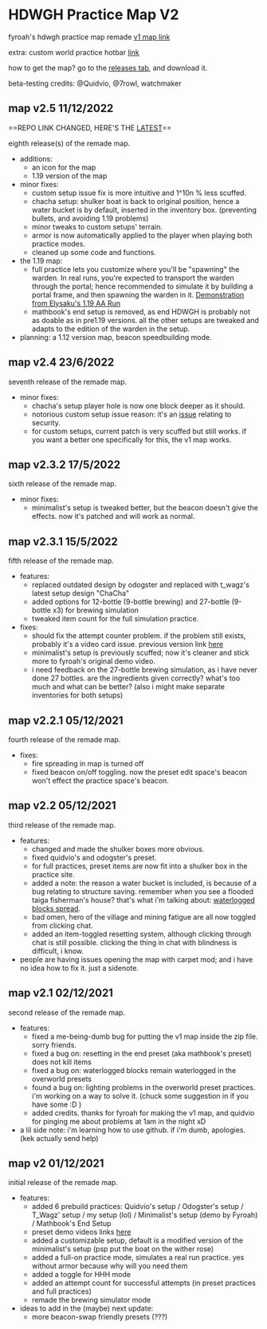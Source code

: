 # HDWGH Practice Map V2
fyroah's hdwgh practice map remade [v1 map link](https://www.mediafire.com/file/r94d6zxspfi5fpm/HDWGH_Practice.zip/file)

extra: custom world practice hotbar [link](https://cdn.discordapp.com/attachments/835898104543707206/961455309874933830/hotbar.nbt)

how to get the map? go to the [releases tab](https://github.com/acewhite1010/hdwgh-practice-v2-1.16.1/releases), and download it.

beta-testing credits: @Quidvio, @7rowl, watchmaker

## map v2.5 11/12/2022
  ==REPO LINK CHANGED, HERE'S THE [LATEST](https://github.com/acewhite1010/hdwgh-practice-v2)==
  
  eighth release(s) of the remade map.
  - additions:
    - an icon for the map
    - 1.19 version of the map
  - minor fixes:
    - custom setup issue fix is more intuitive and 1^10n % less scuffed.
    - chacha setup: shulker boat is back to original position, hence a water bucket is by default, inserted in the inventory box. (preventing bullets, and avoiding 1.19 problems)
    - minor tweaks to custom setups' terrain.
    - armor is now automatically applied to the player when playing both practice modes.
    - cleaned up some code and functions.
  - the 1.19 map:
    - full practice lets you customize where you'll be "spawning" the warden. In real runs, you're expected to transport the warden through the portal; hence recommended to simulate it by building a portal frame, and then spawning the warden in it. [Demonstration from Elysaku's 1.19 AA Run](https://www.twitch.tv/videos/1520805535/?t=06h11m30s)
    - mathbook's end setup is removed, as end HDWGH is probably not as doable as in pre1.19 versions. all the other setups are tweaked and adapts to the edition of the warden in the setup.
- planning: a 1.12 version map, beacon speedbuilding mode.

## map v2.4 23/6/2022
  seventh release of the remade map.
  - minor fixes:
    - chacha's setup player hole is now one block deeper as it should.
    - notorious custom setup issue reason: it's an [issue](https://bugs.mojang.com/browse/MC-105595) relating to security.
    - for custom setups, current patch is very scuffed but still works. if you want a better one specifically for this, the v1 map works.

## map v2.3.2 17/5/2022
  sixth release of the remade map.
  - minor fixes:
    - minimalist's setup is tweaked better, but the beacon doesn't give the effects. now it's patched and will work as normal.

## map v2.3.1 15/5/2022
  fifth release of the remade map.
  - features:
    - replaced outdated design by odogster and replaced with t_wagz's latest setup design "ChaCha"
    - added options for 12-bottle (9-bottle brewing) and 27-bottle (9-bottle x3) for brewing simulation
    - tweaked item count for the full simulation practice.
  - fixes:
    - should fix the attempt counter problem. if the problem still exists, probably it's a video card issue. previous version link [here](https://workupload.com/file/dddkBMS92C6)
    - minimalist's setup is previously scuffed; now it's cleaner and stick more to fyroah's original demo video.
    - i need feedback on the 27-bottle brewing simulation, as i have never done 27 bottles. are the ingredients given correctly? what's too much and what can be better? (also i might make separate inventories for both setups)

## map v2.2.1 05/12/2021
  fourth release of the remade map.
  - fixes:
    - fire spreading in map is turned off
    - fixed beacon on/off toggling. now the preset edit space's beacon won't effect the practice space's beacon.

## map v2.2 05/12/2021
  third release of the remade map.
  - features:
    - changed and made the shulker boxes more obvious.
    - fixed quidvio's and odogster's preset.
    - for full practices, preset items are now fit into a shulker box in the practice site.
    - added a note: the reason a water bucket is included, is because of a bug relating to structure saving. remember when you see a flooded taiga fisherman's house? that's what i'm talking about: [waterlogged blocks spread](https://bugs.mojang.com/browse/MC-127644).
    - bad omen, hero of the village and mining fatigue are all now toggled from clicking chat.
    - added an item-toggled resetting system, although clicking through chat is still possible. clicking the thing in chat with blindness is difficult, i know.
  - people are having issues opening the map with carpet mod; and i have no idea how to fix it. just a sidenote.

## map v2.1 02/12/2021
  second release of the remade map.
  - features:
    - fixed a me-being-dumb bug for putting the v1 map inside the zip file. sorry friends.
    - fixed a bug on: resetting in the end preset (aka mathbook's preset) does not kill items
    - fixed a bug on: waterlogged blocks remain waterlogged in the overworld presets
    - found a bug on: lighting problems in the overworld preset practices. i'm working on a way to solve it. (chuck some suggestion in if you have some :D )
    - added credits. thanks for fyroah for making the v1 map, and quidvio for pinging me about problems at 1am in the night xD
  - a lil side note: i'm learning how to use github. if i'm dumb, apologies. (kek actually send help)

## map v2 01/12/2021
  initial release of the remade map.
  - features:
    - added 6 prebuild practices: Quidvio's setup / Odogster's setup / T_Wagz' setup / my setup (lol) / Minimalist's setup (demo by Fyroah) / Mathbook's End Setup
    - preset demo videos links [here](https://www.youtube.com/playlist?list=PLyRH4ToGDU5k3TPYSou6vcuz3443eGBJ-)
    - added a customizable setup, default is a modified version of the minimalist's setup (psp put the boat on the wither rose)
    - added a full-on practice mode, simulates a real run practice. yes without armor because why will you need them
    - added a toggle for HHH mode
    - added an attempt count for successful attempts (in preset practices and full practices)
    - remade the brewing simulator mode
  - ideas to add in the (maybe) next update:
    - more beacon-swap friendly presets (???)

 
